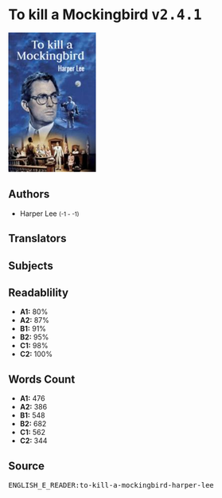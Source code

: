# To kill a Mockingbird <kbd>v2.4.1</kbd>

![](./cover.medium.jpg "")

## Authors


 - Harper Lee <small>(-1 - -1)</small>

## Translators



## Subjects



## Readablility


 - **A1:** 80%
 - **A2:** 87%
 - **B1:** 91%
 - **B2:** 95%
 - **C1:** 98%
 - **C2:** 100%

## Words Count


 - **A1:** 476
 - **A2:** 386
 - **B1:** 548
 - **B2:** 682
 - **C1:** 562
 - **C2:** 344

## Source


<kbd>ENGLISH_E_READER:to-kill-a-mockingbird-harper-lee</kbd>
